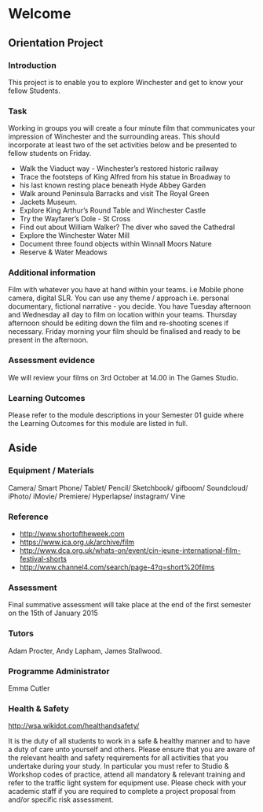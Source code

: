 # Welcome
## Orientation Project

### Introduction
This project is to enable you to explore Winchester and get to know your fellow Students.

### Task 
Working in groups you will create a four minute film that communicates your impression of Winchester and the surrounding areas. This should incorporate at least two of the set activities below and be presented to fellow students on Friday.

- Walk the Viaduct way - Winchester’s restored historic railway
- Trace the footsteps of King Alfred from his statue in Broadway to
- his last known resting place beneath Hyde Abbey Garden
- Walk around Peninsula Barracks and visit The Royal Green
- Jackets Museum.
- Explore King Arthur’s Round Table and Winchester Castle
- Try the Wayfarer’s Dole - St Cross
- Find out about William Walker? The diver who saved the Cathedral
- Explore the Winchester Water Mill
- Document three found objects within Winnall Moors Nature
- Reserve & Water Meadows

### Additional information
Film with whatever you have at hand within your teams. i.e Mobile phone camera, digital SLR. You can use any theme / approach i.e. personal documentary, fictional narrative - you decide. You have Tuesday afternoon and Wednesday all day to film on location within your teams. Thursday afternoon should be editing down the film and re-shooting scenes if necessary. Friday morning your film should be finalised and ready to be present in the afternoon.

### Assessment evidence
We will review your films on 3rd October at 14.00 in The Games Studio.

### Learning Outcomes
Please refer to the module descriptions in your Semester 01 guide where the Learning Outcomes for this module are listed in full.

## Aside

### Equipment / Materials 
Camera/ Smart Phone/ Tablet/ Pencil/ Sketchbook/ gifboom/ Soundcloud/ iPhoto/ iMovie/ Premiere/ Hyperlapse/ instagram/ Vine


### Reference
- http://www.shortoftheweek.com
- https://www.ica.org.uk/archive/film
- http://www.dca.org.uk/whats-on/event/cin-jeune-international-film-festival-shorts
- http://www.channel4.com/search/page-4?q=short%20films

### Assessment 
Final summative assessment will take place at the end of the first semester on the 15th of January 2015

### Tutors
Adam Procter, Andy Lapham, James Stallwood.

### Programme Administrator 
Emma Cutler 

### Health & Safety
http://wsa.wikidot.com/healthandsafety/

It is the duty of all students to work in a safe & healthy manner and to have a duty of care unto yourself and others. Please ensure that you are aware of the relevant health and safety requirements for all activities that you undertake during your study. In particular you must refer to Studio & Workshop codes of practice, attend all mandatory & relevant training and refer to the traffic light system for equipment use. Please check with your academic staff if you are required to complete a project proposal from and/or specific risk assessment.